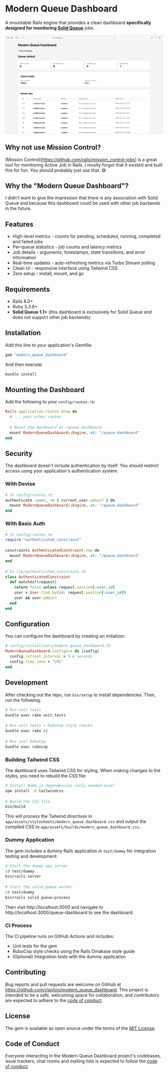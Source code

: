 # Modern Queue Dashboard

A mountable Rails engine that provides a clean dashboard **specifically designed for monitoring [Solid Queue](https://github.com/basecamp/solid_queue)** jobs.

![Dashboard Screenshot](screenshots/dashboard.png)

## Why not use Mission Control?

(Mission Control)[https://github.com/rails/mission_control-jobs] is a great tool for monitoring Active Job in Rails. I mostly forgot that it existed and built this for fun. You should probably just use that. 😄

## Why the "Modern Queue Dashboard"?

I didn't want to give the impression that there is any association with Solid Queue and because this dashboard could be used with other job backends in the future.

## Features

* High-level metrics - counts for pending, scheduled, running, completed and failed jobs
* Per-queue statistics - job counts and latency metrics
* Job details - arguments, timestamps, state transitions, and error information
* Real-time updates - auto-refreshing metrics via Turbo Stream polling
* Clean UI - responsive interface using Tailwind CSS
* Zero setup - install, mount, and go

## Requirements

* Rails 8.0+
* Ruby 3.3.8+
* **Solid Queue 1.1+** (this dashboard is exclusively for Solid Queue and does not support other job backends)

## Installation

Add this line to your application's Gemfile:

```ruby
gem "modern_queue_dashboard"
```

And then execute:

```bash
bundle install
```

## Mounting the Dashboard

Add the following to your `config/routes.rb`:

```ruby
Rails.application.routes.draw do
  # ... your other routes

  # Mount the dashboard at /queue-dashboard
  mount ModernQueueDashboard::Engine, at: "/queue-dashboard"
end
```

## Security

The dashboard doesn't include authentication by itself. You should restrict access using your application's authentication system.

### With Devise

```ruby
# In config/routes.rb
authenticate :user, -> { current_user.admin? } do
  mount ModernQueueDashboard::Engine, at: "/queue-dashboard"
end
```

### With Basic Auth

```ruby
# In config/routes.rb
require "authenticated_constraint"

constraints AuthenticatedConstraint.new do
  mount ModernQueueDashboard::Engine, at: "/queue-dashboard"
end

# In lib/authenticated_constraint.rb
class AuthenticatedConstraint
  def matches?(request)
    return false unless request.session[:user_id]
    user = User.find_by(id: request.session[:user_id])
    user && user.admin?
  end
end
```

## Configuration

You can configure the dashboard by creating an initializer:

```ruby
# config/initializers/modern_queue_dashboard.rb
ModernQueueDashboard.configure do |config|
  config.refresh_interval = 5 # seconds
  config.time_zone = "UTC"
end
```

## Development

After checking out the repo, run `bin/setup` to install dependencies. Then, run the following:

```bash
# Run unit tests
bundle exec rake unit_tests

# Run unit tests + RuboCop style checks
bundle exec rake ci

# Run just RuboCop
bundle exec rubocop
```

### Building Tailwind CSS

The dashboard uses Tailwind CSS for styling. When making changes to the styles, you need to rebuild the CSS file:

```bash
# Install Node.js dependencies (only needed once)
npm install -D tailwindcss

# Build the CSS file
bin/build
```

This will process the Tailwind directives in `app/assets/stylesheets/modern_queue_dashboard.css` and output the compiled CSS to `app/assets/builds/modern_queue_dashboard.css`.

### Dummy Application

The gem includes a dummy Rails application in `test/dummy` for integration testing and development:

```bash
# Start the dummy app server
cd test/dummy
bin/rails server

# Start the solid_queue worker
cd test/dummy
bin/rails solid_queue:process
```

Then visit http://localhost:3000 and navigate to http://localhost:3000/queue-dashboard to see the dashboard.

### CI Process

The CI pipeline runs on GitHub Actions and includes:
- Unit tests for the gem
- RuboCop style checks using the Rails Omakase style guide
- (Optional) Integration tests with the dummy application

## Contributing

Bug reports and pull requests are welcome on GitHub at https://github.com/clayton/modern_queue_dashboard. This project is intended to be a safe, welcoming space for collaboration, and contributors are expected to adhere to the [code of conduct](https://github.com/clayton/modern_queue_dashboard/blob/main/CODE_OF_CONDUCT.md).

## License

The gem is available as open source under the terms of the [MIT License](https://opensource.org/licenses/MIT).

## Code of Conduct

Everyone interacting in the Modern Queue Dashboard project's codebases, issue trackers, chat rooms and mailing lists is expected to follow the [code of conduct](https://github.com/clayton/modern_queue_dashboard/blob/main/CODE_OF_CONDUCT.md).
